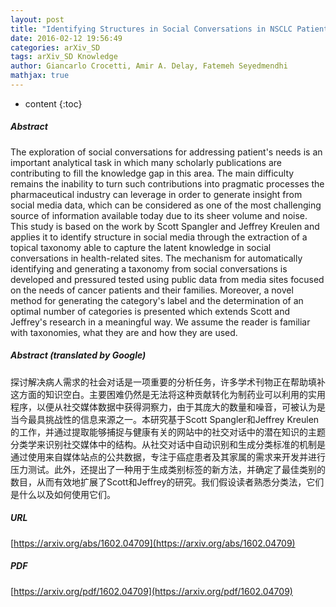 ```yaml
---
layout: post
title: "Identifying Structures in Social Conversations in NSCLC Patients through the Semi-Automatic extraction of Topical Taxonomies"
date: 2016-02-12 19:56:49
categories: arXiv_SD
tags: arXiv_SD Knowledge
author: Giancarlo Crocetti, Amir A. Delay, Fatemeh Seyedmendhi
mathjax: true
---
```


* content
{:toc}

##### Abstract
The exploration of social conversations for addressing patient's needs is an important analytical task in which many scholarly publications are contributing to fill the knowledge gap in this area. The main difficulty remains the inability to turn such contributions into pragmatic processes the pharmaceutical industry can leverage in order to generate insight from social media data, which can be considered as one of the most challenging source of information available today due to its sheer volume and noise. This study is based on the work by Scott Spangler and Jeffrey Kreulen and applies it to identify structure in social media through the extraction of a topical taxonomy able to capture the latent knowledge in social conversations in health-related sites. The mechanism for automatically identifying and generating a taxonomy from social conversations is developed and pressured tested using public data from media sites focused on the needs of cancer patients and their families. Moreover, a novel method for generating the category's label and the determination of an optimal number of categories is presented which extends Scott and Jeffrey's research in a meaningful way. We assume the reader is familiar with taxonomies, what they are and how they are used.

##### Abstract (translated by Google)
探讨解决病人需求的社会对话是一项重要的分析任务，许多学术刊物正在帮助填补这方面的知识空白。主要困难仍然是无法将这种贡献转化为制药业可以利用的实用程序，以便从社交媒体数据中获得洞察力，由于其庞大的数量和噪音，可被认为是当今最具挑战性的信息来源之一。本研究基于Scott Spangler和Jeffrey Kreulen的工作，并通过提取能够捕捉与健康有关的网站中的社交对话中的潜在知识的主题分类学来识别社交媒体中的结构。从社交对话中自动识别和生成分类标准的机制是通过使用来自媒体站点的公共数据，专注于癌症患者及其家属的需求来开发并进行压力测试。此外，还提出了一种用于生成类别标签的新方法，并确定了最佳类别的数目，从而有效地扩展了Scott和Jeffrey的研究。我们假设读者熟悉分类法，它们是什么以及如何使用它们。

##### URL
[https://arxiv.org/abs/1602.04709](https://arxiv.org/abs/1602.04709)

##### PDF
[https://arxiv.org/pdf/1602.04709](https://arxiv.org/pdf/1602.04709)

